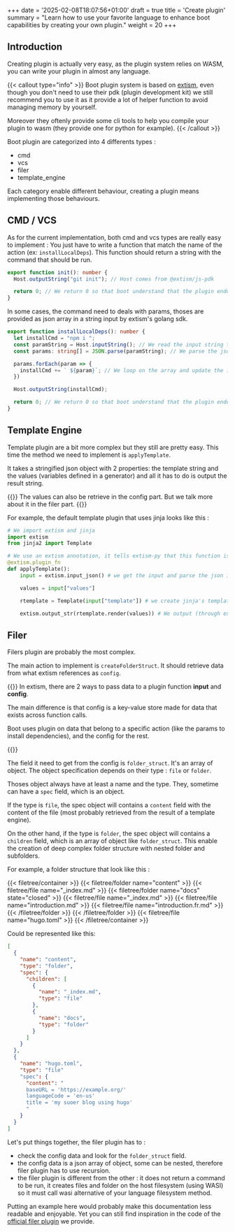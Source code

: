 +++
date = '2025-02-08T18:07:56+01:00'
draft = true
title = 'Create plugin'
summary = "Learn how to use your favorite language to enhance boot capabilities by creating your own plugin."
weight = 20
+++

## Introduction

Creating plugin is actually very easy, as the plugin system relies on WASM, you can write your plugin in almost any language.

{{< callout type="info" >}}
Boot plugin system is based on [extism](https://extism.org), even though you don't need to use their pdk (plugin development kit) we still recommend you to use it as it provide a lot of helper function to avoid managing memory by yourself.

Moreover they oftenly provide some cli tools to help you compile your plugin to wasm (they provide one for python for example).
{{< /callout >}}

Boot plugin are categorized into 4 differents types :

- cmd
- vcs
- filer
- template_engine

Each category enable different behaviour, creating a plugin means implementing those behaviours.

## CMD / VCS

As for the current implementation, both cmd and vcs types are really easy to implement :
You just have to write a function that match the name of the action (ex: `installLocalDeps`). 
This function should return a string with the command that should be run.

```typescript
export function init(): number {
  Host.outputString("git init"); // Host comes from @extism/js-pdk

  return 0; // We return 0 so that boot understand that the plugin ended correctly.
}

```

In some cases, the command need to deals with params, thoses are provided as json array in a string input by extism's golang sdk.

```typescript
export function installLocalDeps(): number {
  let installCmd = "npm i ";
  const paramString = Host.inputString(); // We read the input string thanks to extism pdk
  const params: string[] = JSON.parse(paramString); // We parse the json array

  params.forEach(param => {
    installCmd += ` ${param}`; // We loop on the array and update the install command with params
  })

  Host.outputString(installCmd); 

  return 0; // We return 0 so that boot understand that the plugin ended correctly.
}
```
## Template Engine

Template plugin are a bit more complex but they still are pretty easy. This time the method we need to implement is `applyTemplate`.

It takes a stringified json object with 2 properties: the template string and the values (variables defined in a generator) and all it has to do is output the result string.

{{<callout type="info">}}
The values can also be retrieve in the config part. But we talk more about it in the filer part.
{{</callout>}}

For example, the default template plugin that uses jinja looks like this :
```python
# We import extism and jinja
import extism
from jinja2 import Template

# We use an extism annotation, it tells extism-py that this function is exported.
@extism.plugin_fn
def applyTemplate():
    input = extism.input_json() # we get the input and parse the json it contains

    values = input["values"]

    rtemplate = Template(input["template"]) # we create jinja's template from the incoming template string

    extism.output_str(rtemplate.render(values)) # We output (through extism) the result of the template rendering
```

## Filer

Filers plugin are probably the most complex. 

The main action to implement is `createFolderStruct`. It should retrieve data from what extism references as `config`.

{{<callout type="info">}}
In extism, there are 2 ways to pass data to a plugin function **input** and **config**.

The main difference is that config is a key-value store made for data that exists across function calls.

Boot uses plugin on data that belong to a specific action (like the params to install dependencies), and the config for the rest.


{{</callout>}}

The field it need to get from the config is `folder_struct`.
It's an array of object. The object specification depends on their type : `file` or `folder`.

Thoses object always have at least a name and the type.
They, sometime can have a `spec` field, which is an object. 

If the type is `file`, the spec object will contains a `content` field with the content of the file (most probably retrieved from the result of a template engine).

On the other hand, if the type is `folder`, the spec object will contains a `children` field, which is an array of object like `folder_struct`. This enable the creation of deep complex folder structure with nested folder and subfolders.

For example, a folder structure that look like this :

{{< filetree/container >}}
  {{< filetree/folder name="content" >}}
    {{< filetree/file name="_index.md" >}}
    {{< filetree/folder name="docs" state="closed" >}}
      {{< filetree/file name="_index.md" >}}
      {{< filetree/file name="introduction.md" >}}
      {{< filetree/file name="introduction.fr.md" >}}
    {{< /filetree/folder >}}
  {{< /filetree/folder >}}
  {{< filetree/file name="hugo.toml" >}}
{{< /filetree/container >}}

Could be represented like this: 
```json
[
  {
    "name": "content",
    "type": "folder",
    "spec": {
      "children": [
        {
          "name": "_index.md",
          "type": "file"
        },
        {
          "name": "docs",
          "type": "folder"
        }
      ]
    }
  },
  {
    "name": "hugo.toml",
    "type": "file"
    "spec": {
      "content": "
      baseURL = 'https://example.org/'
      languageCode = 'en-us'
      title = 'my suoer blog using hugo'
      "
    }
  }
]
```

Let's put things together, the filer plugin has to :

- check the config data and look for the `folder_struct` field.
- the config data is a json array of object, some can be nested, therefore filer plugin has to use recursion.
- the filer plugin is different from the other : it does not return a command to be run, it creates files and folder on the host filesystem (using WASI) so it must call wasi alternative of your language filesystem method.


Putting an example here would probably make this documentation less readable and enjoyable. Yet you can still find inspiration in the code of the [official filer plugin](https://github.com/bootengine/boot-filer-plugin) we provide.
